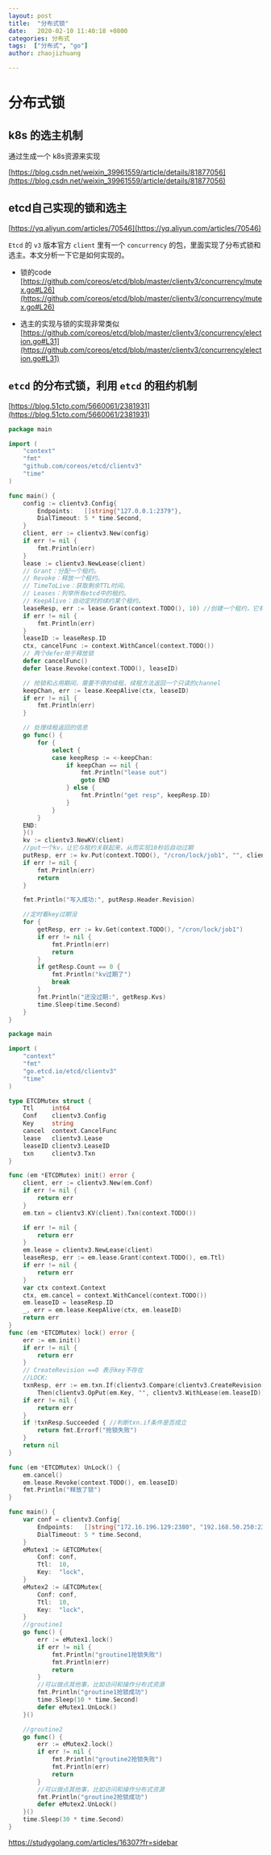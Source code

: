 ```yaml
---
layout: post
title:  "分布式锁"
date:   2020-02-10 11:40:18 +0800
categories: 分布式
tags:  ["分布式", "go"]
author: zhaojizhuang

---
```




# 分布式锁

## k8s 的选主机制

通过生成一个 k8s资源来实现

[https://blog.csdn.net/weixin_39961559/article/details/81877056](https://blog.csdn.net/weixin_39961559/article/details/81877056)


## etcd自己实现的锁和选主
[https://yq.aliyun.com/articles/70546](https://yq.aliyun.com/articles/70546)

`Etcd` 的 `v3` 版本官方 `client` 里有一个 `concurrency` 的包，里面实现了分布式锁和选主。本文分析一下它是如何实现的。


- 锁的code [https://github.com/coreos/etcd/blob/master/clientv3/concurrency/mutex.go#L26](https://github.com/coreos/etcd/blob/master/clientv3/concurrency/mutex.go#L26)

- 选主的实现与锁的实现非常类似 [https://github.com/coreos/etcd/blob/master/clientv3/concurrency/election.go#L31](https://github.com/coreos/etcd/blob/master/clientv3/concurrency/election.go#L31)

## `etcd` 的分布式锁，利用 `etcd` 的租约机制

[https://blog.51cto.com/5660061/2381931](https://blog.51cto.com/5660061/2381931)

```go
package main

import (
	"context"
	"fmt"
	"github.com/coreos/etcd/clientv3"
	"time"
)

func main() {
	config := clientv3.Config{
		Endpoints:   []string{"127.0.0.1:2379"},
		DialTimeout: 5 * time.Second,
	}
	client, err := clientv3.New(config)
	if err != nil {
		fmt.Println(err)
	}
	lease := clientv3.NewLease(client)
	// Grant：分配一个租约。
	// Revoke：释放一个租约。
	// TimeToLive：获取剩余TTL时间。
	// Leases：列举所有etcd中的租约。
	// KeepAlive：自动定时的续约某个租约。
	leaseResp, err := lease.Grant(context.TODO(), 10) //创建一个租约，它有10秒的TTL：
	if err != nil {
		fmt.Println(err)
	}
	leaseID := leaseResp.ID
	ctx, cancelFunc := context.WithCancel(context.TODO())
	// 两个defer用于释放锁
	defer cancelFunc()
	defer lease.Revoke(context.TODO(), leaseID)

	// 抢锁和占用期间，需要不停的续租，续租方法返回一个只读的channel
	keepChan, err := lease.KeepAlive(ctx, leaseID)
	if err != nil {
		fmt.Println(err)
	}

	// 处理续租返回的信息
	go func() {
		for {
			select {
			case keepResp := <-keepChan:
				if keepChan == nil {
					fmt.Println("lease out")
					goto END
				} else {
					fmt.Println("get resp", keepResp.ID)
				}
			}
		}
	END:
	}()
	kv := clientv3.NewKV(client)
	//put一个kv，让它与租约关联起来，从而实现10秒后自动过期
	putResp, err := kv.Put(context.TODO(), "/cron/lock/job1", "", clientv3.WithLease(leaseID))
	if err != nil {
		fmt.Println(err)
		return
	}

	fmt.Println("写入成功:", putResp.Header.Revision)

	//定时看key过期没
	for {
		getResp, err := kv.Get(context.TODO(), "/cron/lock/job1")
		if err != nil {
			fmt.Println(err)
			return
		}
		if getResp.Count == 0 {
			fmt.Println("kv过期了")
			break
		}
		fmt.Println("还没过期:", getResp.Kvs)
		time.Sleep(time.Second)
	}
}

```



```go 
package main

import (
	"context"
	"fmt"
	"go.etcd.io/etcd/clientv3"
	"time"
)

type ETCDMutex struct {
	Ttl     int64
	Conf    clientv3.Config
	Key     string
	cancel  context.CancelFunc
	lease   clientv3.Lease
	leaseID clientv3.LeaseID
	txn     clientv3.Txn
}

func (em *ETCDMutex) init() error {
	client, err := clientv3.New(em.Conf)
	if err != nil {
		return err
	}
	em.txn = clientv3.KV(client).Txn(context.TODO())

	if err != nil {
		return err
	}
	em.lease = clientv3.NewLease(client)
	leaseResp, err := em.lease.Grant(context.TODO(), em.Ttl)
	if err != nil {
		return err
	}
	var ctx context.Context
	ctx, em.cancel = context.WithCancel(context.TODO())
	em.leaseID = leaseResp.ID
	_, err = em.lease.KeepAlive(ctx, em.leaseID)
	return err
}
func (em *ETCDMutex) lock() error {
	err := em.init()
	if err != nil {
		return err
	}
	// CreateRevision ==0 表示key不存在
	//LOCK:
	txnResp, err := em.txn.If(clientv3.Compare(clientv3.CreateRevision(em.Key), "=", 0)).
		Then(clientv3.OpPut(em.Key, "", clientv3.WithLease(em.leaseID))).Commit()
	if err != nil {
		return err
	}
	if !txnResp.Succeeded { //判断txn.if条件是否成立
		return fmt.Errorf("抢锁失败")
	}
	return nil
}

func (em *ETCDMutex) UnLock() {
	em.cancel()
	em.lease.Revoke(context.TODO(), em.leaseID)
	fmt.Println("释放了锁")
}

func main() {
	var conf = clientv3.Config{
		Endpoints:   []string{"172.16.196.129:2380", "192.168.50.250:2380"},
		DialTimeout: 5 * time.Second,
	}
	eMutex1 := &ETCDMutex{
		Conf: conf,
		Ttl:  10,
		Key:  "lock",
	}
	eMutex2 := &ETCDMutex{
		Conf: conf,
		Ttl:  10,
		Key:  "lock",
	}
	//groutine1
	go func() {
		err := eMutex1.lock()
		if err != nil {
			fmt.Println("groutine1抢锁失败")
			fmt.Println(err)
			return
		}
		//可以做点其他事，比如访问和操作分布式资源
		fmt.Println("groutine1抢锁成功")
		time.Sleep(10 * time.Second)
		defer eMutex1.UnLock()
	}()

	//groutine2
	go func() {
		err := eMutex2.lock()
		if err != nil {
			fmt.Println("groutine2抢锁失败")
			fmt.Println(err)
			return
		}
		//可以做点其他事，比如访问和操作分布式资源
		fmt.Println("groutine2抢锁成功")
		defer eMutex2.UnLock()
	}()
	time.Sleep(30 * time.Second)
}

```

https://studygolang.com/articles/16307?fr=sidebar